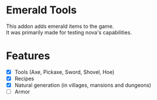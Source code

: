 # Emerald Tools
This addon adds emerald items to the game.  
It was primarily made for testing nova's capabilities.  

# Features
 - [x] Tools (Axe, Pickaxe, Sword, Shovel, Hoe)
 - [x] Recipes
 - [x] Natural generation (in villages, mansions and dungeons)
 - [ ] Armor
